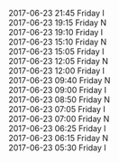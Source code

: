 2017-06-23 21:45 Friday  I  
2017-06-23 19:15 Friday  N  
2017-06-23 19:10 Friday  I  
2017-06-23 15:10 Friday  N  
2017-06-23 15:05 Friday  I  
2017-06-23 12:05 Friday  N  
2017-06-23 12:00 Friday  I  
2017-06-23 09:40 Friday  N  
2017-06-23 09:00 Friday  I  
2017-06-23 08:50 Friday  N  
2017-06-23 07:05 Friday  I  
2017-06-23 07:00 Friday  N  
2017-06-23 06:25 Friday  I  
2017-06-23 06:15 Friday  N  
2017-06-23 05:30 Friday  I  

